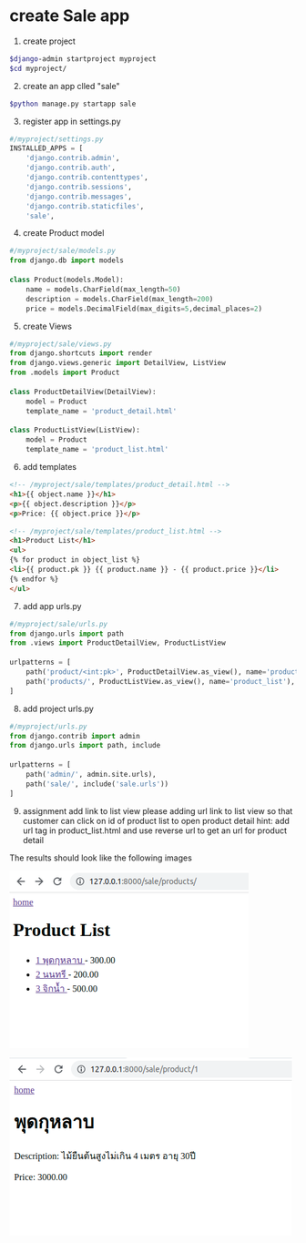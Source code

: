 # create Sale app
1. create project

```bash
$django-admin startproject myproject
$cd myproject/
```

2. create an app clled "sale"

```bash
$python manage.py startapp sale
```

3. register app in settings.py
```python
#/myproject/settings.py
INSTALLED_APPS = [
    'django.contrib.admin',
    'django.contrib.auth',
    'django.contrib.contenttypes',
    'django.contrib.sessions',
    'django.contrib.messages',
    'django.contrib.staticfiles',
    'sale',
```
4. create Product model
```python
#/myproject/sale/models.py
from django.db import models

class Product(models.Model):
    name = models.CharField(max_length=50)
    description = models.CharField(max_length=200)
    price = models.DecimalField(max_digits=5,decimal_places=2)
```
5. create Views
```python
#/myproject/sale/views.py
from django.shortcuts import render
from django.views.generic import DetailView, ListView
from .models import Product

class ProductDetailView(DetailView):
    model = Product
    template_name = 'product_detail.html'

class ProductListView(ListView):
    model = Product
    template_name = 'product_list.html'
```
6. add templates


```html
<!-- /myproject/sale/templates/product_detail.html -->
<h1>{{ object.name }}</h1>
<p>{{ object.description }}</p>
<p>Price: {{ object.price }}</p>
```


```html
<!-- /myproject/sale/templates/product_list.html -->
<h1>Product List</h1>
<ul>
{% for product in object_list %}
<li>{{ product.pk }} {{ product.name }} - {{ product.price }}</li>
{% endfor %}
</ul>
```

7. add app urls.py
```python
#/myproject/sale/urls.py
from django.urls import path
from .views import ProductDetailView, ProductListView

urlpatterns = [
    path('product/<int:pk>', ProductDetailView.as_view(), name='product_detail'),
    path('products/', ProductListView.as_view(), name='product_list'),
]

```

8. add project urls.py
```python
#/myproject/urls.py
from django.contrib import admin
from django.urls import path, include

urlpatterns = [
    path('admin/', admin.site.urls),
    path('sale/', include('sale.urls'))
]
```

9. assignment add link to list view
please adding url link to list view so that customer can click on id of product list to open product detail
hint: add url tag <a> in product_list.html and use reverse url to get an url for product detail

The results should look like the following images

![list view](../contents/list_view.png)

![detail view](../contents/detail_view.png)



